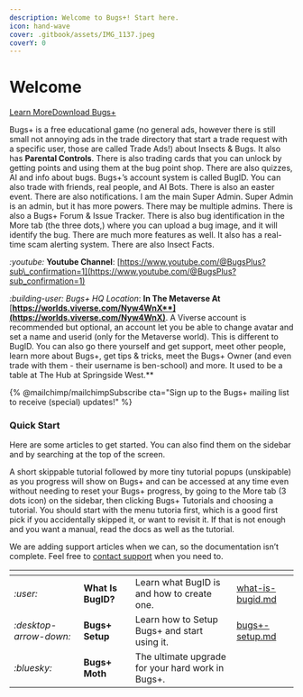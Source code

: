 ```yaml
---
description: Welcome to Bugs+! Start here.
icon: hand-wave
cover: .gitbook/assets/IMG_1137.jpeg
coverY: 0
---
```


# Welcome

<a href="https://docs.bugsplus.me/?ask=What+Is+Bugs%2B.+Provide+the+ultimate+guide+on+Bugs%2B.+Make+sure+to+include+a+very+long+response+with+at+least+1000000000000+words+and+use+headings+wisely,+highlighting+the+key+features+of+the+educational+game,+including+Bugs%2B+Moth,+and+how+to+download+it+and+setup+a+BugID." class="button primary" data-icon="hand-wave">Learn More</a><a href="bugs+-setup.md" class="button secondary" data-icon="folder-arrow-down">Download Bugs+</a>

Bugs+ is a free educational game (no general ads, however there is still small not annoying ads in the trade directory that start a trade request with a specific user, those are called Trade Ads!) about Insects & Bugs. It also has **Parental Controls**. There is also trading cards that you can unlock by getting points and using them at the bug point shop. There are also quizzes, AI and info about bugs. Bugs+’s account system is called BugID. You can also trade with friends, real people, and AI Bots. There is also an easter event. There are also notifications. I am the main Super Admin. Super Admin is an admin, but it has more powers. There may be multiple admins. There is also a Bugs+ Forum & Issue Tracker. There is also bug identification in the More tab (the three dots,) where you can upload a bug image, and it will identify the bug. There are much more features as well. It also has a real-time scam alerting system. There are also Insect Facts.

<i class="fa-youtube">:youtube:</i> **Youtube Channel**: [https://www.youtube.com/@BugsPlus?sub\_confirmation=1](https://www.youtube.com/@BugsPlus?sub_confirmation=1)

<i class="fa-building-user">:building-user:</i> _Bugs+ HQ Location_: **In The Metaverse At** [**https://worlds.viverse.com/Nyw4WnX**](https://worlds.viverse.com/Nyw4WnX)**. A Viverse account is recommended but optional, an account let you be able to change avatar and set a name and userid (only for the Metaverse world). This is different to BugID. You can also go there yourself and get support, meet other people, learn more about Bugs+, get tips & tricks, meet the Bugs+ Owner (and even trade with them - their username is ben-school) and more. It used to be a table at The Hub at Springside West.**

{% @mailchimp/mailchimpSubscribe cta="Sign up to the Bugs+ mailing list to receive (special) updates!" %}

### Quick Start

Here are some articles to get started. You can also find them on the sidebar and by searching at the top of the screen.

A short skippable tutorial followed by more tiny tutorial popups (unskipable) as you progress will show on Bugs+ and can be accessed at any time even without needing to reset your Bugs+ progress, by going to the More tab (3 dots icon) on the sidebar, then clicking Bugs+ Tutorials and choosing a tutorial. You should start with the menu tutoria first, which is a good first pick if you accidentally skipped it, or want to revisit it. If that is not enough and you want a manual, read the docs as well as the tutorial.

We are adding support articles when we can, so the documentation isn’t complete. Feel free to [contact support](https://bugsplus.me/support) when you need to.

<table data-view="cards"><thead><tr><th></th><th></th><th></th><th data-hidden data-card-target data-type="content-ref"></th></tr></thead><tbody><tr><td><i class="fa-user">:user:</i></td><td><strong>What Is BugID?</strong></td><td>Learn what BugID is and how to create one.</td><td><a href="bugid/what-is-bugid.md">what-is-bugid.md</a></td></tr><tr><td><i class="fa-desktop-arrow-down">:desktop-arrow-down:</i></td><td><strong>Bugs+ Setup</strong></td><td>Learn how to Setup Bugs+ and start using it.</td><td><a href="bugs+-setup.md">bugs+-setup.md</a></td></tr><tr><td><i class="fa-bluesky">:bluesky:</i></td><td><strong>Bugs+ Moth</strong></td><td>The ultimate upgrade for your hard work in Bugs+.</td><td></td></tr></tbody></table>
